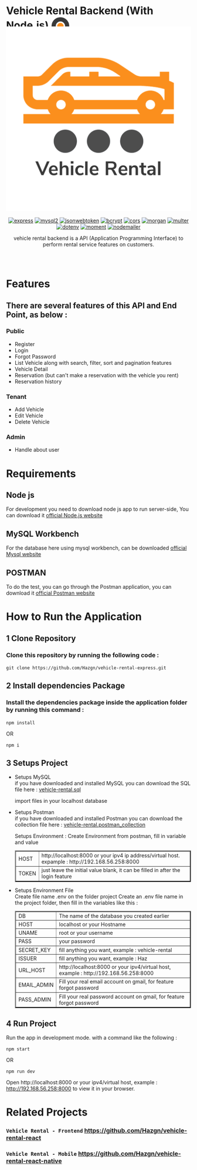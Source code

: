# Vehicle Rental Backend (With Node.js) <img src='./assets/img/vehicleRentalIcon.png' height='50' align='center' />

<div style="text-align:center;position:relative; bottom:43px" align="center">
<img src='./assets/gif/vehicleRentalLoading.gif' width='auto' />

[![express](https://img.shields.io/npm/v/express?label=express)](https://www.npmjs.com/package/express)
[![mysql2](https://img.shields.io/npm/v/mysql2?label=mysql2)](https://www.npmjs.com/package/mysql2)
[![jsonwebtoken](https://img.shields.io/npm/v/jsonwebtoken?label=jsonwebtoken)](https://www.npmjs.com/package/jsonwebtoken)
[![bcrypt](https://img.shields.io/npm/v/bcrypt?label=bcrypt)](https://www.npmjs.com/package/bcrypt)
[![cors](https://img.shields.io/npm/v/cors?label=cors)](https://www.npmjs.com/package/morgan)
[![morgan](https://img.shields.io/npm/v/morgan?label=morgan)](https://www.npmjs.com/package/cors)
[![multer](https://img.shields.io/npm/v/multer?label=multer)](https://www.npmjs.com/package/multer)
[![dotenv](https://img.shields.io/npm/v/dotenv?label=dotenv)](https://www.npmjs.com/package/dotenv)
[![moment](https://img.shields.io/npm/v/moment?label=moment)](https://www.npmjs.com/package/moment)
[![nodemailer](https://img.shields.io/npm/v/nodemailer?label=nodemailer)](https://www.npmjs.com/package/nodemailer)

vehicle rental backend is a API (Application Programming Interface) to perform rental service features on customers.

</div>

# Features

## There are several features of this API and End Point, as below :

### Public

<ul>
<li>Register</li>
<li>Login</li>
<li>Forgot Password</li>
<li>List Vehicle along with search, filter, sort and pagination features</li>
<li>Vehicle Detail</li>
<li>Reservation (but can't make a reservation with the vehicle you rent)</li>
<li>Reservation history</li>
</ul>

### Tenant

<ul>
<li>Add Vehicle</li>
<li>Edit Vehicle</li>
<li>Delete Vehicle</li>
</ul>

### Admin

<ul>
<li>Handle about user</li>
</ul>

# Requirements

## Node js

For development you need to download node js app to run server-side,
You can download it [official Node.js website](https://nodejs.org/)

## MySQL Workbench

For the database here using mysql workbench, can be downloaded [official Mysql website](https://www.mysql.com/products/workbench/)

## POSTMAN

To do the test, you can go through the Postman application, you can download it [official Postman website](https://www.postman.com/downloads/)

# How to Run the Application

## 1 Clone Repository

### Clone this repository by running the following code :

```
git clone https://github.com/Hazgn/vehicle-rental-express.git
```

## 2 Install dependencies Package

### Install the dependencies package inside the application folder by running this command :

```
npm install
```

OR

```
npm i
```

## 3 Setups Project

<ul>
<li>Setups MySQL</li>
if you have downloaded and installed MySQL you can download the SQL file here : <a href="https://onedrive.live.com/?authkey=%21AFFw3XyNUlEVlwo&cid=0E1E12EDC9AC577C&id=E1E12EDC9AC577C%21404680&parId=E1E12EDC9AC577C%21404679&o=OneUp">vehicle-rental.sql</a> 
<p>import files in your localhost database</p>
<li>Setups Postman</li>
if you have downloaded and installed Postman you can download the collection file here : <a href="https://1drv.ms/u/s!AnxXrMntEh4OmNlKcPSAKE1ECmjo0w?e=Pu2fel">vehicle-rental.postman_collection</a>
<p>Setups Environment : Create Environment from postman, fill in variable and value</p>
<table border=2>
<tr>
<td>HOST</td>
<td>http://localhost:8000 or your ipv4 ip address/virtual host. expample : http://192.168.56.258:8000</td>
</tr>
<tr>
<td>TOKEN</td>
<td>just leave the initial value blank, it can be filled in after the login feature</td>
</tr>
</table>
<li>Setups Environment File</li>
Create file name .env on the folder project
Create an .env file name in the project folder, then fill in the variables like this :
<table border=2>
<tr>
<td>DB</td>
<td>The name of the database you created earlier</td>
</tr>
<tr>
<td>HOST</td>
<td>localhost or your Hostname</td>
</tr>
<tr>
<td>UNAME</rd>
<td>root or your username</td>
</tr>
<tr>
<td>PASS</td>
<td>your password</td>
</tr>
<tr>
<td>SECRET_KEY</td>
<td>fill anything you want, example : vehicle-rental</td>
</tr>
<tr>
<td>ISSUER</td>
<td>fill anything you want, example : Haz</td>
</tr>
<tr>
<td>URL_HOST</td>
<td>http://localhost:8000 or your ipv4/virtual host, example : http://192.168.56.258:8000</td>
</tr>
<tr>
<td>EMAIL_ADMIN</td>
<td>Fill your real email account on gmail, for feature forgot password</td>
</tr>
<tr>
<td>PASS_ADMIN</td>
<td>Fill your real password account on gmail, for feature forgot password</td>
</tr>
</table>
</ul>

## 4 Run Project

Run the app in development mode. with a command like the following :

```
npm start
```

OR

```
npm run dev
```

Open http://localhost:8000 or your ipv4/virtual host, example : http://192.168.56.258:8000 to view it in your browser.

# Related Projects

### `Vehicle Rental - Frontend` <https://github.com/Hazgn/vehicle-rental-react>

### `Vehicle Rental - Mobile` <https://github.com/Hazgn/vehicle-rental-react-native>
